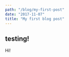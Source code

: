 ```yaml
---
path: "/blog/my-first-post"
date: "2017-11-07"
title: "My first blog post"
---
```


## testing!

Hi!

